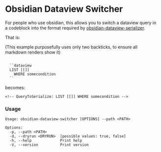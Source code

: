 # Obsidian Dataview Switcher

For people who use obsidian, this allows you to switch a dataview query in a codeblock
into the format required by [obsidian-dataview-serializer](https://github.com/dsebastien/obsidian-dataview-serializer).

That is:

(This example purposefully uses only two backticks, to ensure all markdown renders show it)

```

  ``dataview
  LIST [[]]
    WHERE somecondition
  ``
```

becomes:

```
<!-- QueryToSerialize: LIST [[]] WHERE somecondition -->

```

### Usage

```
Usage: obsidian-dataview-switcher [OPTIONS] --path <PATH>

Options:
  -p, --path <PATH>
  -d, --dryrun <DRYRUN>  [possible values: true, false]
  -h, --help             Print help
  -V, --version          Print version


```
